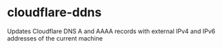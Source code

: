 # cloudflare-ddns
Updates Cloudflare DNS A and AAAA records with external IPv4 and IPv6 addresses of the current machine
